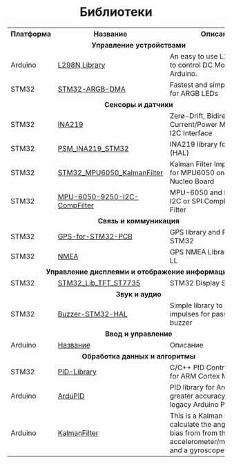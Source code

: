 <h1 align="center">Библиотеки</h1>
<table align="center">
    <tr>
      <th>Платформа</th>
      <th>Название</th>
      <th>Описание</th>
    </tr>
    <tr>
      <td colspan="3" align="center"><b>Управление устройствами</b></td>
    </tr>
    <tr>
      <td>Arduino</td>
      <td><a href="https://github.com/AndreaLombardo/L298N">L298N Library</a></td>
      <td>An easy to use L298N library to control DC Motors with Arduino.</td>
    </tr>
    <tr>
      <td>STM32</td>
      <td><a href="https://github.com/Crazy-Geeks/STM32-ARGB-DMA">STM32-ARGB-DMA</a></td>
      <td>Fastest and simplest library for ARGB LEDs</td>
    </tr>
    <tr>
      <td colspan="3" align="center"><b>Сенсоры и датчики</b></td>
    </tr>
    <tr>
      <td>STM32</td>
      <td><a href="https://github.com/talhaSr/ina219">INA219</a></td>
      <td>Zerø-Drift, Bidirectional Current/Power Monitor With I2C Interface</td>
    </tr>
    <tr>
      <td>STM32</td>
      <td><a href="https://github.com/komuch/PSM_INA219_STM32">PSM_INA219_STM32</a></td>
      <td>INA219 library for STM32 (HAL)</td>
    </tr>
    <tr>
      <td>STM32</td>
      <td><a href="https://github.com/ibrahimcahit/STM32_MPU6050_KalmanFilter">STM32_MPU6050_KalmanFilter</a></td>
      <td>Kalman Filter Implementation for MPU6050 on STM32 Nucleo Board</td>
    </tr>
    <tr>
      <td>STM32</td>
      <td><a href="https://github.com/MarkSherstan/MPU-6050-9250-I2C-CompFilter">MPU-6050-9250-I2C-CompFilter</a></td>
      <td>MPU-6050 and MPU-9250 I2C or SPI Complementary Filter</td>
    </tr>
    <tr>
      <td colspan="3" align="center"><b>Связь и коммуникация</b></td>
    </tr>
    <tr>
      <td>STM32</td>
      <td><a href="https://github.com/MasoudHeidary/GPS-for-STM32-PCB">GPS-for-STM32-PCB</a></td>
      <td>GPS library and PCB for ARM STM32</td>
    </tr>
    <tr>
      <td>STM32</td>
      <td><a href="https://github.com/nimaltd/NMEA">NMEA</a></td>
      <td>GPS NMEA Library for stm32 LL</td>
    </tr>
    <tr>
    <td colspan="3" align="center"><b>Управление дисплеями и отображение информации</b></td>
    </tr>
    <tr>
      <td>STM32</td>
      <td><a href="https://github.com/GolinskiyKonstantin/STM32_Lib_TFT_ST7735">STM32_Lib_TFT_ST7735</a></td>
      <td>STM32 Display ST7735</td>
    </tr>
    <td colspan="3" align="center"><b>Звук и аудио</b></td>
    </tr>
    <tr>
      <td>STM32</td>
      <td><a href="https://github.com/Egoruch/Buzzer-STM32-HAL">Buzzer-STM32-HAL</a></td>
      <td>Simple library to generate impulses for passive or active buzzer</td>
    </tr>
    <td colspan="3" align="center"><b>Ввод и управление</b></td>
    </tr>
    <tr>
    <td>Arduino</td>
      <td><a href="https://lcd_display.com">Название</a></td>
      <td>Описание</td>
    </tr>
        <td colspan="3" align="center"><b>Обработка данных и алгоритмы</b></td>
    </tr>
    <tr>
    <td>STM32</td>
      <td><a href="https://github.com/mbedlab/PID-Library">PID-Library</a></td>
      <td>C/C++ PID Controller library for ARM Cortex M (STM32)</td>
    </tr>
    <td>Arduino</td>
      <td><a href="https://github.com/PowerBroker2/ArduPID">ArduPID</a></td>
      <td>PID library for Arduinos with greater accuracy than the legacy Arduino PID library</td>
    </tr>
    <td>Arduino</td>
      <td><a href="https://github.com/TKJElectronics/KalmanFilter">KalmanFilter</a></td>
      <td>This is a Kalman filter used to calculate the angle, rate and bias from from the input of an accelerometer/magnetometer and a gyroscope.</td>
    </tr>
</table>
